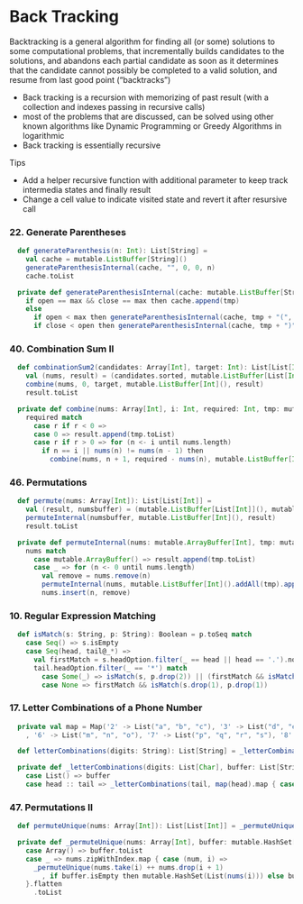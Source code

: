 # Back Tracking
Backtracking is a general algorithm for finding all (or some) solutions to some computational problems, that incrementally builds candidates to the solutions, and abandons each partial candidate as soon as it determines that the candidate cannot possibly be completed to a valid solution, and resume from last good point (“backtracks”)
- Back tracking is a recursion with memorizing of past result (with a collection and indexes passing in recursive calls) 
- most of the problems that are discussed, can be solved using other known algorithms like Dynamic Programming or Greedy Algorithms in logarithmic
- Back tracking is essentially recursive

Tips
- Add a helper recursive function with additional parameter to keep track intermedia states and finally result
- Change a cell value to indicate visited state and revert it after resursive call

### 22. Generate Parentheses
```scala
  def generateParenthesis(n: Int): List[String] =
    val cache = mutable.ListBuffer[String]()
    generateParenthesisInternal(cache, "", 0, 0, n)
    cache.toList

  private def generateParenthesisInternal(cache: mutable.ListBuffer[String], tmp: String, open: Int, close: Int, max: Int): Unit =
    if open == max && close == max then cache.append(tmp)
    else
      if open < max then generateParenthesisInternal(cache, tmp + "(", open + 1, close, max)
      if close < open then generateParenthesisInternal(cache, tmp + ")", open, close + 1, max)
```

### 40. Combination Sum II
```scala
  def combinationSum2(candidates: Array[Int], target: Int): List[List[Int]] =
    val (nums, result) = (candidates.sorted, mutable.ListBuffer[List[Int]]())
    combine(nums, 0, target, mutable.ListBuffer[Int](), result)
    result.toList

  private def combine(nums: Array[Int], i: Int, required: Int, tmp: mutable.ListBuffer[Int], result: mutable.ListBuffer[List[Int]]): Unit =
    required match
      case r if r < 0 =>
      case 0 => result.append(tmp.toList)
      case r if r > 0 => for (n <- i until nums.length)
        if n == i || nums(n) != nums(n - 1) then
          combine(nums, n + 1, required - nums(n), mutable.ListBuffer[Int]().addAll(tmp).append(nums(n)), result)
```

### 46. Permutations
```scala
  def permute(nums: Array[Int]): List[List[Int]] =
    val (result, numsbuffer) = (mutable.ListBuffer[List[Int]](), mutable.ArrayBuffer[Int]().addAll(nums))
    permuteInternal(numsbuffer, mutable.ListBuffer[Int](), result)
    result.toList

  private def permuteInternal(nums: mutable.ArrayBuffer[Int], tmp: mutable.ListBuffer[Int], result: mutable.ListBuffer[List[Int]]): Unit =
    nums match
      case mutable.ArrayBuffer() => result.append(tmp.toList)
      case _ => for (n <- 0 until nums.length)
        val remove = nums.remove(n)
        permuteInternal(nums, mutable.ListBuffer[Int]().addAll(tmp).append(remove), result)
        nums.insert(n, remove)
```

### 10. Regular Expression Matching
```scala
  def isMatch(s: String, p: String): Boolean = p.toSeq match
    case Seq() => s.isEmpty
    case Seq(head, tail@_*) =>
      val firstMatch = s.headOption.filter(_ == head || head == '.').nonEmpty
      tail.headOption.filter(_ == '*') match
        case Some(_) => isMatch(s, p.drop(2)) || (firstMatch && isMatch(s.drop(1), p))
        case None => firstMatch && isMatch(s.drop(1), p.drop(1))
```

### 17. Letter Combinations of a Phone Number
```scala
  private val map = Map('2' -> List("a", "b", "c"), '3' -> List("d", "e", "f"), '4' -> List("g", "h", "i"), '5' -> List("j", "k", "l")
    , '6' -> List("m", "n", "o"), '7' -> List("p", "q", "r", "s"), '8' -> List("t", "u", "v"), '9' -> List("w", "x", "y", "z"))

  def letterCombinations(digits: String): List[String] = _letterCombinations(digits.toList, List.empty[String])

  private def _letterCombinations(digits: List[Char], buffer: List[String]): List[String] = digits match
    case List() => buffer
    case head :: tail => _letterCombinations(tail, map(head).map { case d => if buffer.isEmpty then List(d) else buffer.map(b => b + d) }.flatten)
```

### 47. Permutations II
```scala
  def permuteUnique(nums: Array[Int]): List[List[Int]] = _permuteUnique(nums, mutable.HashSet[List[Int]]())

  private def _permuteUnique(nums: Array[Int], buffer: mutable.HashSet[List[Int]]): List[List[Int]] = nums match
    case Array() => buffer.toList
    case _ => nums.zipWithIndex.map { case (num, i) =>
      _permuteUnique(nums.take(i) ++ nums.drop(i + 1)
        , if buffer.isEmpty then mutable.HashSet(List(nums(i))) else buffer.map(l => nums(i) :: l))
    }.flatten
      .toList
```